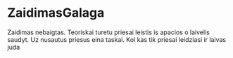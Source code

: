 # ZaidimasGalaga
Zaidimas nebaigtas. Teoriskai turetu priesai leistis is apacios o laivelis saudyt. Uz nusautus priesus eina taskai. Kol kas tik priesai leidziasi ir laivas juda

